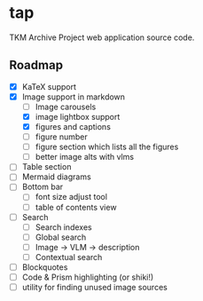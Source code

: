 # tap

TKM Archive Project web application source code.

## Roadmap

- [x] KaTeX support
- [x] Image support in markdown
  - [ ] Image carousels
  - [x] image lightbox support
  - [x] figures and captions
  - [ ] figure number
  - [ ] figure section which lists all the figures
  - [ ] better image alts with vlms
- [ ] Table section
- [ ] Mermaid diagrams
- [ ] Bottom bar
  - [ ] font size adjust tool
  - [ ] table of contents view
- [ ] Search
  - [ ] Search indexes
  - [ ] Global search
  - [ ] Image -> VLM -> description
  - [ ] Contextual search
- [ ] Blockquotes
- [ ] Code & Prism highlighting (or shiki!)
- [ ] utility for finding unused image sources
